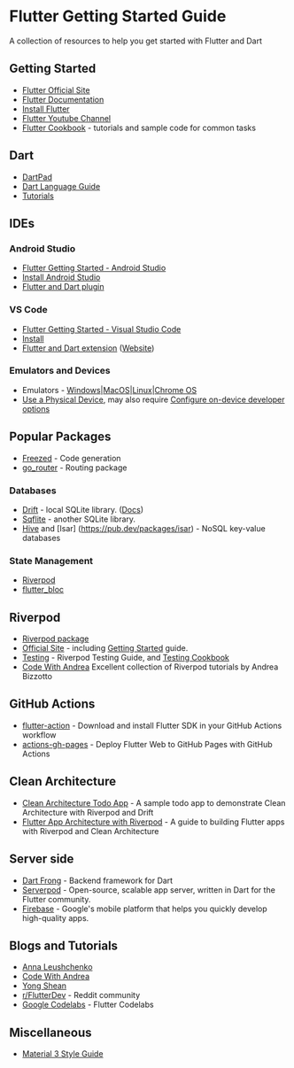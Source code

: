 # Flutter Getting Started Guide
A collection of resources to help you get started with Flutter and Dart

## Getting Started
- [Flutter Official Site](https://flutter.dev/)
- [Flutter Documentation](https://docs.flutter.dev/)
- [Install Flutter](https://flutter.dev/docs/get-started/install)
- [Flutter Youtube Channel](https://www.youtube.com/@flutterdev)
- [Flutter Cookbook](https://docs.flutter.dev/cookbook) - tutorials and sample code for common tasks

## Dart
- [DartPad](https://dartpad.dev/)
- [Dart Language Guide](https://dart.dev/language)
- [Tutorials](https://dart.dev/tutorials)

## IDEs
### Android Studio
- [Flutter Getting Started - Android Studio](https://docs.flutter.dev/get-started/editor?tab=androidstudio)
- [Install Android Studio](https://developer.android.com/studio)
- [Flutter and Dart plugin](https://plugins.jetbrains.com/plugin/9212-flutter) 
### VS Code
- [Flutter Getting Started - Visual Studio Code](https://docs.flutter.dev/get-started/editor?tab=vscode)
- [Install](https://code.visualstudio.com/)
- [Flutter and Dart extension](https://marketplace.visualstudio.com/items?itemName=Dart-Code.flutter) ([Website](https://dartcode.org/))

### Emulators and Devices
- Emulators - [Windows](https://docs.flutter.dev/get-started/install/windows/mobile#configure-your-target-android-device)|[MacOS](https://docs.flutter.dev/get-started/install/macos/mobile-ios#configure-your-target-ios-device)|[Linux](https://docs.flutter.dev/get-started/install/linux/android#configure-your-target-android-device)|[Chrome OS](https://docs.flutter.dev/get-started/install/chromeos/android#configure-your-target-android-device)
- [Use a Physical Device](https://developer.android.com/studio/run/device#connect), may also require [Configure on-device developer options](https://developer.android.com/studio/debug/dev-options)

## Popular Packages
- [Freezed](https://pub.dev/packages/freezed) - Code generation
- [go_router](https://pub.dev/packages/go_router) - Routing package
### Databases
- [Drift](https://pub.dev/packages/drift) - local SQLite library. ([Docs](https://drift.simonbinder.eu/))
- [Sqflite](https://pub.dev/packages/sqflite) - another SQLite library.
- [Hive](https://pub.dev/packages/hive) and [Isar] (https://pub.dev/packages/isar) - NoSQL key-value databases
### State Management
- [Riverpod](https://pub.dev/packages/riverpod)
- [flutter_bloc](https://pub.dev/packages/flutter_bloc)

## Riverpod
- [Riverpod package](https://pub.dev/packages/riverpod)
- [Official Site](https://riverpod.dev/) - including [Getting Started](https://riverpod.dev/docs/introduction/getting_started) guide.
- [Testing](https://riverpod.dev/docs/essentials/testing) - Riverpod Testing Guide, and [Testing Cookbook](https://riverpod.dev/docs/cookbooks/testing)
- [Code With Andrea](https://codewithandrea.com/tags/riverpod/) Excellent collection of Riverpod tutorials by Andrea Bizzotto

## GitHub Actions
- [flutter-action](https://github.com/subosito/flutter-action) - Download and install Flutter SDK in your GitHub Actions workflow
- [actions-gh-pages](https://github.com/peaceiris/actions-gh-pages) - Deploy Flutter Web to GitHub Pages with GitHub Actions

## Clean Architecture
- [Clean Architecture Todo App](https://github.com/rodydavis/clean_architecture_todo_app) - A sample todo app to demonstrate Clean Architecture with Riverpod and Drift
- [Flutter App Architecture with Riverpod](https://codewithandrea.com/articles/flutter-app-architecture-riverpod-introduction/) - A guide to building Flutter apps with Riverpod and Clean Architecture

## Server side
- [Dart Frong](https://dartfrog.vgv.dev/) - Backend framework for Dart
- [Serverpod](https://serverpod.dev/) - Open-source, scalable app server, written in Dart for the Flutter community.
- [Firebase](https://firebase.google.com/) - Google's mobile platform that helps you quickly develop high-quality apps.

## Blogs and Tutorials
- [Anna Leushchenko](https://annaleushchenko.com/)
- [Code With Andrea](https://codewithandrea.com/)
- [Yong Shean](https://medium.com/@yshean)
- [r/FlutterDev](https://www.reddit.com/r/FlutterDev/) - Reddit community
- [Google Codelabs](https://codelabs.developers.google.com/?product=flutter) - Flutter Codelabs

## Miscellaneous
- [Material 3 Style Guide](https://m3.material.io/styles)
